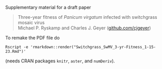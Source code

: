 
Supplementary material for a draft paper

> Three-year fitness of *Panicum virgatum* infected with switchgrass mosaic virus  
> Michael P. Ryskamp and Charles J. Geyer ([github.com/cjgeyer](https://github.com/cjgeyer))

To remake the PDF file do

    Rscript -e 'rmarkdown::render("Switchgrass_SwMV_3-yr-Fitness_1-15-23.Rmd")'

(needs CRAN packages `knitr`, `aster`, and `numDeriv`).
